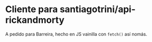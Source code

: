 # Cliente para santiagotrini/api-rickandmorty

A pedido para Barreira, hecho en JS vainilla con `fetch()` así nomás.